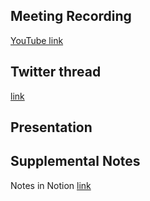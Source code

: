 ## Meeting Recording

[YouTube link](---)

## Twitter thread

[link](---)

## Presentation


## Supplemental Notes

Notes in Notion [link](---)
